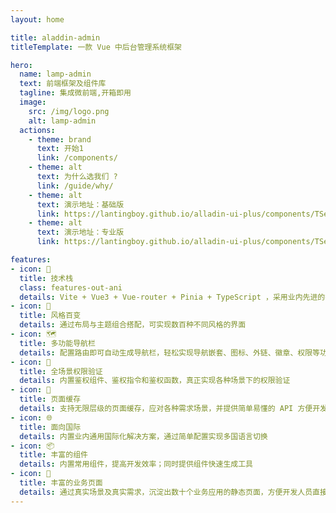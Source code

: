 ```yaml
---
layout: home

title: aladdin-admin
titleTemplate: 一款 Vue 中后台管理系统框架

hero:
  name: lamp-admin
  text: 前端框架及组件库
  tagline: 集成微前端,开箱即用
  image:
    src: /img/logo.png
    alt: lamp-admin
  actions:
    - theme: brand
      text: 开始1
      link: /components/
    - theme: alt
      text: 为什么选我们 ?
      link: /guide/why/
    - theme: alt
      text: 演示地址：基础版
      link: https://lantingboy.github.io/alladin-ui-plus/components/TSelect/base.html
    - theme: alt
      text: 演示地址：专业版
      link: https://lantingboy.github.io/alladin-ui-plus/components/TSelect/base.html

features:
- icon: 💪
  title: 技术栈
  class: features-out-ani
  details: Vite + Vue3 + Vue-router + Pinia + TypeScript ，采用业内先进的技术栈，使框架始终保持新鲜
- icon: 🎨
  title: 风格百变
  details: 通过布局与主题组合搭配，可实现数百种不同风格的界面
- icon: 🗺️
  title: 多功能导航栏
  details: 配置路由即可自动生成导航栏，轻松实现导航嵌套、图标、外链、徽章、权限等功能
- icon: 🔑
  title: 全场景权限验证
  details: 内置鉴权组件、鉴权指令和鉴权函数，真正实现各种场景下的权限验证
- icon: 🧊
  title: 页面缓存
  details: 支持无限层级的页面缓存，应对各种需求场景，并提供简单易懂的 API 方便开发者快速集成
- icon: 🌐
  title: 面向国际
  details: 内置业内通用国际化解决方案，通过简单配置实现多国语言切换
- icon: 📦
  title: 丰富的组件
  details: 内置常用组件，提高开发效率；同时提供组件快速生成工具
- icon: 📃
  title: 丰富的业务页面
  details: 通过真实场景及真实需求，沉淀出数十个业务应用的静态页面，方便开发人员直接使用
---
```



